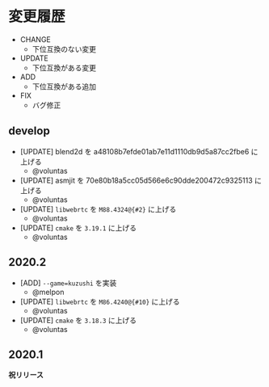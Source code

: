 # 変更履歴

- CHANGE
    - 下位互換のない変更
- UPDATE
    - 下位互換がある変更
- ADD
    - 下位互換がある追加
- FIX
    - バグ修正

## develop

- [UPDATE] blend2d を a48108b7efde01ab7e11d1110db9d5a87cc2fbe6 に上げる
    - @voluntas
- [UPDATE] asmjit を 70e80b18a5cc05d566e6c90dde200472c9325113 に上げる
    - @voluntas
- [UPDATE] `libwebrtc` を `M88.4324@{#2}` に上げる
    - @voluntas
- [UPDATE] `cmake` を `3.19.1` に上げる
    - @voluntas

## 2020.2

- [ADD] `--game=kuzushi` を実装
    - @melpon
- [UPDATE] `libwebrtc` を `M86.4240@{#10}` に上げる
    - @voluntas
- [UPDATE] `cmake` を `3.18.3` に上げる
    - @voluntas

## 2020.1

**祝リリース**
